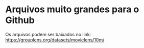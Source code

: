 # Arquivos muito grandes para o Github

Os arquivos podem ser baixados no link: https://grouplens.org/datasets/movielens/10m/